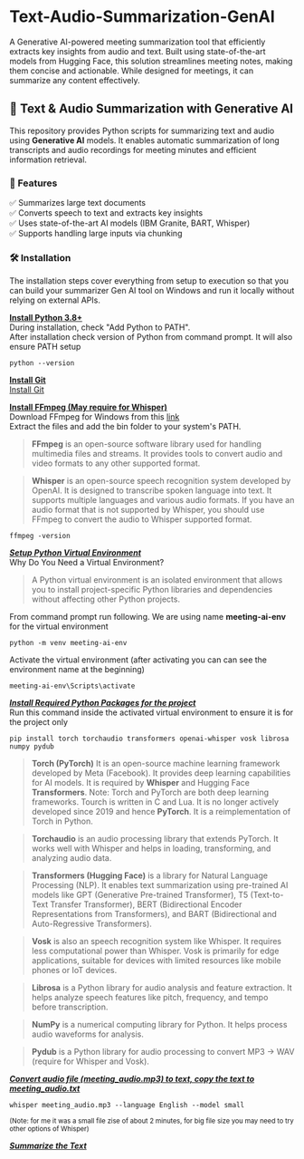 # Text-Audio-Summarization-GenAI
A Generative AI-powered meeting summarization tool that efficiently extracts key insights from audio and text. Built using state-of-the-art models from Hugging Face, this solution streamlines meeting notes, making them concise and actionable. While designed for meetings, it can summarize any content effectively.


## 📌 Text & Audio Summarization with Generative AI  

This repository provides Python scripts for summarizing text and audio using **Generative AI** models. It enables automatic summarization of long transcripts and audio recordings for meeting minutes and efficient information retrieval.  

### 📝 Features  
✅ Summarizes large text documents  
✅ Converts speech to text and extracts key insights  
✅ Uses state-of-the-art AI models (IBM Granite, BART, Whisper)  
✅ Supports handling large inputs via chunking  

### 🛠️ Installation  
The installation steps cover everything from setup to execution so that you can build your summarizer Gen AI tool on Windows and run it locally without relying on external APIs.

<ins>**Install Python 3.8+**</ins>  
During installation, check "Add Python to PATH".  
After installation check version of Python from command prompt. It will also ensure PATH setup  
```
python --version
```
<ins>**Install Git**</ins>  
[Install Git](https://git-scm.com/downloads)

<ins>**Install FFmpeg (May require for Whisper)**</ins>  
Download FFmpeg for Windows from this [link](https://ffmpeg.org/download.html)  
Extract the files and add the bin folder to your system's PATH.  

>**FFmpeg** is an open-source software library used for handling multimedia files and streams. It provides tools to convert audio and video formats to any other supported format.  

>**Whisper** is an open-source speech recognition system developed by OpenAI. It is designed to transcribe spoken language into text. It supports multiple languages and various audio formats. If you have an audio format that is not supported by Whisper, you should use FFmpeg to convert the audio to Whisper supported format.  

```
ffmpeg -version
```   

<ins>***Setup Python Virtual Environment***</ins>  
Why Do You Need a Virtual Environment?  
>A Python virtual environment is an isolated environment that allows you to install project-specific Python libraries and dependencies without affecting other Python projects.  

From command prompt run following. We are using name **meeting-ai-env** for the virtual environment
```
python -m venv meeting-ai-env
```

Activate the virtual environment (after activating you can can see the environment name at the beginning)  
```  
meeting-ai-env\Scripts\activate
```

<ins>***Install Required Python Packages for the project***</ins>  
Run this command inside the activated virtual environment to ensure it is for the project only  
```
pip install torch torchaudio transformers openai-whisper vosk librosa numpy pydub
```

>**Torch (PyTorch)** It is an open-source machine learning framework developed by Meta (Facebook). It provides deep learning capabilities for AI models. It is required by **Whisper** and Hugging Face **Transformers**.
Note: Torch and PyTorch are both deep learning frameworks. Tourch is written in C and Lua. It is no longer actively developed since 2019 and hence **PyTorch**. It is a reimplementation of Torch in Python.  

>**Torchaudio** is an audio processing library that extends PyTorch. It works well with Whisper and helps in loading, transforming, and analyzing audio data.  

>**Transformers (Hugging Face)** is a library for Natural Language Processing (NLP). It enables text summarization using pre-trained AI models like GPT (Generative Pre-trained Transformer), T5 (Text-to-Text Transfer Transformer), BERT (Bidirectional Encoder Representations from Transformers), and BART (Bidirectional and Auto-Regressive Transformers).  

>**Vosk** is also an speech recognition system like Whisper. It requires less computational power than Whisper. Vosk is primarily for edge applications, suitable for devices with limited resources like mobile phones or IoT devices.

>**Librosa** is a Python library for audio analysis and feature extraction. It helps analyze speech features like pitch, frequency, and tempo before transcription.

>**NumPy** is a numerical computing library for Python. It helps process audio waveforms for analysis.

>**Pydub** is a Python library for audio processing to convert MP3 → WAV (require for Whisper and Vosk).   

  
<ins>***Convert audio file (meeting_audio.mp3) to text, copy the text to meeting_audio.txt***</ins>
```
whisper meeting_audio.mp3 --language English --model small
```
<sup>(Note: for me it was a small file zise of about 2 minutes, for big file size you may need to try other options of Whisper)</sup>  

<ins>***Summarize the Text***</ins>


